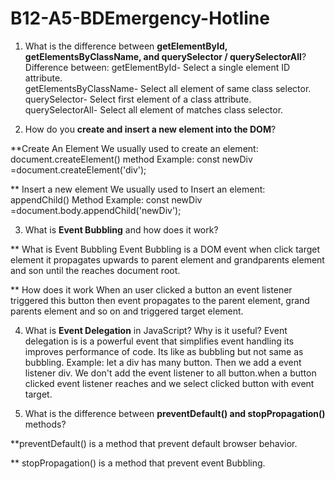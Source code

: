 # B12-A5-BDEmergency-Hotline

1. What is the difference between **getElementById, getElementsByClassName, and querySelector / querySelectorAll**?
Difference between:
 getElementById- Select a single element ID attribute.  
 getElementsByClassName- Select all element of same class selector.
 querySelector- Select first element of a class attribute.
 querySelectorAll- Select all element of matches class selector.

2. How do you **create and insert a new element into the DOM**?

**Create An Element
We usually used to create an element: document.createElement() method
Example: const newDiv =document.createElement('div');

** Insert a new element
We usually used to Insert an element: appendChild() Method
Example: const newDiv =document.body.appendChild('newDiv');

3. What is **Event Bubbling** and how does it work?

** What is Event Bubbling
Event Bubbling is a DOM event when click target element it propagates upwards to parent element and grandparents element and son until the reaches document root.

** How does it work
When an user clicked a button an event listener triggered this button then event propagates to the parent element, grand parents element and so on and triggered target element.

4. What is **Event Delegation** in JavaScript? Why is it useful?
Event delegation is is a powerful event that simplifies event handling its improves performance of code. Its like as bubbling but not same as bubbling.
 Example: let a div has many button. Then we add a event listener div. We don't add the event listener to all button.when a button clicked event listener reaches and we select clicked button with event target.

 5. What is the difference between **preventDefault() and stopPropagation()** methods?

 **preventDefault() is a method that prevent default browser behavior.

 ** stopPropagation() is a method that prevent event Bubbling.

